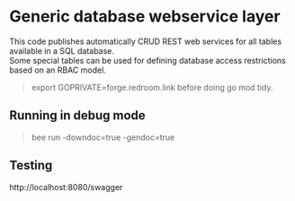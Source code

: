 Generic database webservice layer
=================================
This code publishes automatically CRUD REST web services for all tables available in a SQL database.  
Some special tables can be used for defining database access restrictions based on an RBAC model.

> export GOPRIVATE=forge.redroom.link
before doing go mod tidy.

Running in debug mode
---------------------
> bee run -downdoc=true -gendoc=true

Testing
-------
 http://localhost:8080/swagger